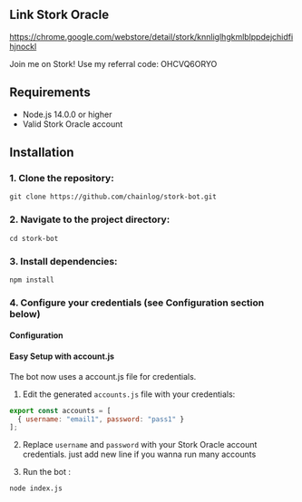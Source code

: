 ## Link Stork Oracle
https://chrome.google.com/webstore/detail/stork/knnliglhgkmlblppdejchidfihjnockl

Join me on Stork! Use my referral code: OHCVQ6ORYO

## Requirements

- Node.js 14.0.0 or higher
- Valid Stork Oracle account

## Installation

### 1. Clone the repository:
```
git clone https://github.com/chainlog/stork-bot.git
```

### 2. Navigate to the project directory:
```
cd stork-bot
```

### 3. Install dependencies:
```
npm install
```

### 4. Configure your credentials (see Configuration section below)

#### Configuration

#### Easy Setup with account.js

The bot now uses a account.js file for credentials. 

1. Edit the generated `accounts.js` file with your credentials:
```javascript
export const accounts = [
  { username: "email1", password: "pass1" }
];
```

2. Replace `username` and `password` with your Stork Oracle account credentials.
just add new line if you wanna run many accounts

3. Run the bot :
```
node index.js
```
